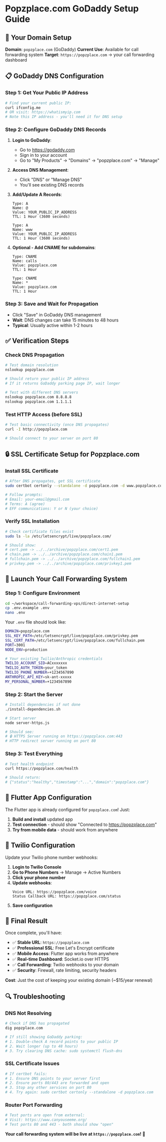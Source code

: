 # Popzplace.com GoDaddy Setup Guide

## 🎯 **Your Domain Setup**

**Domain**: `popzplace.com` (GoDaddy)
**Current Use**: Available for call forwarding system
**Target**: `https://popzplace.com` → your call forwarding dashboard

## 📋 **GoDaddy DNS Configuration**

### Step 1: Get Your Public IP Address
```bash
# Find your current public IP:
curl ifconfig.me
# OR visit: https://whatismyip.com
# Note this IP address - you'll need it for DNS setup
```

### Step 2: Configure GoDaddy DNS Records

1. **Login to GoDaddy**:
   - Go to https://godaddy.com
   - Sign in to your account
   - Go to "My Products" → "Domains" → "popzplace.com" → "Manage"

2. **Access DNS Management**:
   - Click "DNS" or "Manage DNS"
   - You'll see existing DNS records

3. **Add/Update A Records**:
   ```
   Type: A
   Name: @
   Value: YOUR_PUBLIC_IP_ADDRESS
   TTL: 1 Hour (3600 seconds)
   
   Type: A  
   Name: www
   Value: YOUR_PUBLIC_IP_ADDRESS
   TTL: 1 Hour (3600 seconds)
   ```

4. **Optional - Add CNAME for subdomains**:
   ```
   Type: CNAME
   Name: calls
   Value: popzplace.com
   TTL: 1 Hour
   
   Type: CNAME
   Name: *
   Value: popzplace.com
   TTL: 1 Hour
   ```

### Step 3: Save and Wait for Propagation
- Click "Save" in GoDaddy DNS management
- **Wait**: DNS changes can take 15 minutes to 48 hours
- **Typical**: Usually active within 1-2 hours

## ✅ **Verification Steps**

### Check DNS Propagation
```bash
# Test domain resolution
nslookup popzplace.com

# Should return your public IP address
# If it returns GoDaddy parking page IP, wait longer

# Test with different DNS servers
nslookup popzplace.com 8.8.8.8
nslookup popzplace.com 1.1.1.1
```

### Test HTTP Access (before SSL)
```bash
# Test basic connectivity (once DNS propagates)
curl -I http://popzplace.com

# Should connect to your server on port 80
```

## 🔒 **SSL Certificate Setup for Popzplace.com**

### Install SSL Certificate
```bash
# After DNS propagates, get SSL certificate
sudo certbot certonly --standalone -d popzplace.com -d www.popzplace.com

# Follow prompts:
# Email: your-email@gmail.com
# Terms: A (agree)
# EFF communications: Y or N (your choice)
```

### Verify SSL Installation
```bash
# Check certificate files exist
sudo ls -la /etc/letsencrypt/live/popzplace.com/

# Should show:
# cert.pem -> ../../archive/popzplace.com/cert1.pem
# chain.pem -> ../../archive/popzplace.com/chain1.pem  
# fullchain.pem -> ../../archive/popzplace.com/fullchain1.pem
# privkey.pem -> ../../archive/popzplace.com/privkey1.pem
```

## 🚀 **Launch Your Call Forwarding System**

### Step 1: Configure Environment
```bash
cd ~/workspace/call-forwarding-vps/direct-internet-setup
cp .env.example .env
nano .env
```

Your `.env` file should look like:
```bash
DOMAIN=popzplace.com
SSL_KEY_PATH=/etc/letsencrypt/live/popzplace.com/privkey.pem
SSL_CERT_PATH=/etc/letsencrypt/live/popzplace.com/fullchain.pem
PORT=3001
NODE_ENV=production

# Your existing Twilio/Anthropic credentials
TWILIO_ACCOUNT_SID=ACxxxxxxx
TWILIO_AUTH_TOKEN=your_token
TWILIO_PHONE_NUMBER=+1234567890
ANTHROPIC_API_KEY=sk-ant-xxxxx
MY_PERSONAL_NUMBER=+1234567890
```

### Step 2: Start the Server
```bash
# Install dependencies if not done
./install-dependencies.sh

# Start server
node server-https.js

# Should see:
# 🔒 HTTPS Server running on https://popzplace.com:443
# HTTP redirect server running on port 80
```

### Step 3: Test Everything
```bash
# Test health endpoint
curl https://popzplace.com/health

# Should return:
# {"status":"healthy","timestamp":"...","domain":"popzplace.com"}
```

## 📱 **Flutter App Configuration**

The Flutter app is already configured for `popzplace.com`! Just:

1. **Build and install** updated app
2. **Test connection** - should show "Connected to https://popzplace.com"
3. **Try from mobile data** - should work from anywhere

## 🔧 **Twilio Configuration**

Update your Twilio phone number webhooks:

1. **Login to Twilio Console**
2. **Go to Phone Numbers** → Manage → Active Numbers
3. **Click your phone number**
4. **Update webhooks**:
   ```
   Voice URL: https://popzplace.com/voice
   Status Callback URL: https://popzplace.com/status
   ```
5. **Save configuration**

## 🎉 **Final Result**

Once complete, you'll have:

- ✅ **Stable URL**: `https://popzplace.com` 
- ✅ **Professional SSL**: Free Let's Encrypt certificate
- ✅ **Mobile Access**: Flutter app works from anywhere
- ✅ **Real-time Dashboard**: Socket.io over HTTPS
- ✅ **Call Forwarding**: Twilio webhooks to your domain
- ✅ **Security**: Firewall, rate limiting, security headers

**Cost**: Just the cost of keeping your existing domain (~$15/year renewal)

## 🔍 **Troubleshooting**

### DNS Not Resolving
```bash
# Check if DNS has propagated
dig popzplace.com

# If still showing GoDaddy parking:
# 1. Double-check A record points to your public IP
# 2. Wait longer (up to 48 hours)
# 3. Try clearing DNS cache: sudo systemctl flush-dns
```

### SSL Certificate Issues
```bash
# If certbot fails:
# 1. Ensure DNS points to your server first
# 2. Ensure ports 80/443 are forwarded and open
# 3. Stop any other services on port 80
# 4. Try again: sudo certbot certonly --standalone -d popzplace.com
```

### Router Port Forwarding
```bash
# Test ports are open from external:
# Visit: https://www.canyouseeme.org/
# Test ports 80 and 443 - both should show "open"
```

**Your call forwarding system will be live at `https://popzplace.com`!** 🚀